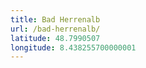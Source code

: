 ```yaml
---
title: Bad Herrenalb
url: /bad-herrenalb/
latitude: 48.7990507
longitude: 8.438255700000001
---
```

